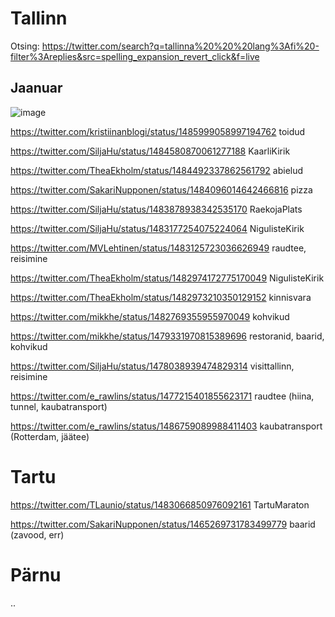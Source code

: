 

# Tallinn

Otsing:
https://twitter.com/search?q=tallinna%20%20%20lang%3Afi%20-filter%3Areplies&src=spelling_expansion_revert_click&f=live

## Jaanuar 


![image](https://user-images.githubusercontent.com/25908778/151678670-74adb626-0c80-4417-b50d-2ae1aed97213.png)


https://twitter.com/kristiinanblogi/status/1485999058997194762
toidud

https://twitter.com/SiljaHu/status/1484580870061277188
KaarliKirik

https://twitter.com/TheaEkholm/status/1484492337862561792
abielud

https://twitter.com/SakariNupponen/status/1484096014642466816
pizza

https://twitter.com/SiljaHu/status/1483878938342535170
RaekojaPlats

https://twitter.com/SiljaHu/status/1483177254075224064
NigulisteKirik

https://twitter.com/MVLehtinen/status/1483125723036626949
raudtee, reisimine

https://twitter.com/TheaEkholm/status/1482974172775170049
NigulisteKirik

https://twitter.com/TheaEkholm/status/1482973210350129152
kinnisvara

https://twitter.com/mikkhe/status/1482769355955970049
kohvikud

https://twitter.com/mikkhe/status/1479331970815389696
restoranid, baarid, kohvikud

https://twitter.com/SiljaHu/status/1478038939474829314
visittallinn, reisimine

https://twitter.com/e_rawlins/status/1477215401855623171
raudtee (hiina, tunnel, kaubatransport)

https://twitter.com/e_rawlins/status/1486759089988411403
kaubatransport (Rotterdam, jäätee)



# Tartu


https://twitter.com/TLaunio/status/1483066850976092161
TartuMaraton

https://twitter.com/SakariNupponen/status/1465269731783499779
baarid (zavood, err)

# Pärnu

..
